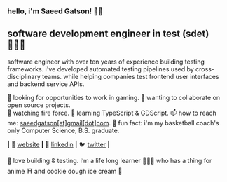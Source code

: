 ### hello, i'm Saeed Gatson! 👋🏾

## software development engineer in test (sdet) 👨🏾‍💻
software engineer with over ten years of experience building testing frameworks.
i've developed automated testing pipelines used by cross-disciplinary teams.
while helping companies test frontend user interfaces and backend service APIs.

👀 looking for opportunities to work in gaming.
👯 wanting to collaborate on open source projects.  
🎥 watching fire force.
🧠 learning TypeScript & GDScript.
📫 how to reach me: [saeedgatson[at]gmail[dot]com][email].
🎉 fun fact: i'm my basketball coach's only Computer Science, B.S. graduate.  

**|** 🏡 [website][website] **|** 👔 [linkedin][linkedin] **|** 🐦 [twitter][twitter] **|**
<!---
 **|** 📦 [npm][npm] **|** ⏱️ [tiktok][tiktok] **|** 📷 [instagram][instagram] 📺 [youtube][youtube] **|** 🎥 [twitch][twitch] **|** 📰 [newsletter][newsletter] **|**
-->

💚 love building & testing. I’m a life long learner 👨🏾‍🏫 who has a thing for anime ⛩️ and cookie dough ice cream 🍨

<br />
<br />

[email]: mailto:saeedgatson@gmail.com
[gatsongames]: https://gatsongames.com
[instagram]: https://instagram.com/saeedgatson
[linkedin]: https://linkedin.com/in/saeedgatson
[newsletter]: https://medium.com/thesector
[npm]: https://npmjs.com/~saeedgatson
[tiktok]: https://www.tiktok.com/@saeedgatson
[twitch]: https://twitch.tv/saeedgatson
[twitter]: https://twitter.com/saeedgatson
[website]: https://saeedgatson.com
[youtube]: https://youtube.com/saeedgatson
